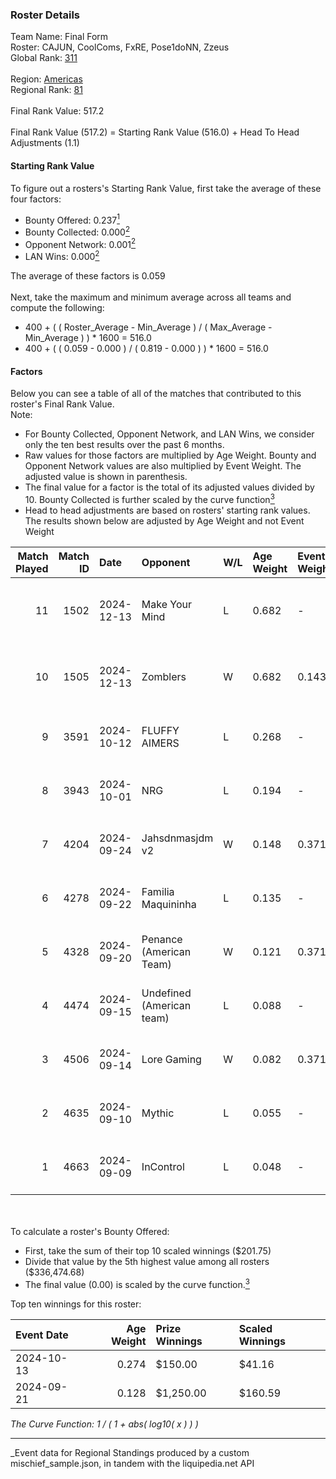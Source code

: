 ### Roster Details<br />
Team Name: Final Form<br />
Roster: CAJUN, CoolComs, FxRE, Pose1doNN, Zzeus<br />
Global Rank: [311](../../standings_global_2025_03_01.md)<br />
<br />
Region: [Americas]( ../../standings_americas_2025_03_01.md)<br />
Regional Rank: [81]( ../../standings_americas_2025_03_01.md)<br />
<br />
Final Rank Value:  517.2<br />
<br />
Final Rank Value (517.2) = Starting Rank Value (516.0) + Head To Head Adjustments (1.1)<br />

#### Starting Rank Value<br />
To figure out a rosters's Starting Rank Value, first take the average of these four factors:<br />
- Bounty Offered: 0.237[<sup>1</sup>](#table2)
- Bounty Collected: 0.000[<sup>2</sup>](#table1)
- Opponent Network: 0.001[<sup>2</sup>](#table1)
- LAN Wins: 0.000[<sup>2</sup>](#table1)

The average of these factors is 0.059<br />
<br />
Next, take the maximum and minimum average across all teams and compute the following:<br />
- 400 + ( ( Roster_Average - Min_Average ) / ( Max_Average - Min_Average ) ) * 1600 = 516.0
- 400 + ( ( 0.059 - 0.000 ) / ( 0.819 - 0.000 ) ) * 1600 = 516.0


#### Factors<br />
Below you can see a table of all of the matches that contributed to this roster's Final Rank Value.<br />
Note:<br />

- For Bounty Collected, Opponent Network, and LAN Wins, we consider only the ten best results over the past 6 months.
- Raw values for those factors are multiplied by Age Weight. Bounty and Opponent Network values are also multiplied by Event Weight. The adjusted value is shown in parenthesis.
- The final value for a factor is the total of its adjusted values divided by 10. Bounty Collected is further scaled by the curve function[<sup>3</sup>](#curveFunction)
- Head to head adjustments are based on rosters' starting rank values. The results shown below are adjusted by Age Weight and not Event Weight
<span id="table1"></span><br />


| Match Played | Match ID | Date       | Opponent                  | W/L | Age Weight | Event Weight | Bounty Collected | Opponent Network | LAN Wins  | H2H Adj. | Roster                                  |
| -: | -: | :- | :- | :- | :- | :- | :- | :- | :- | -: | :- |
|           11 |     1502 | 2024-12-13 | Make Your Mind            | L   | 0.682      | -            | -                | -                | -         |    -4.92 | CAJUN, CoolComs, FxRE, Pose1doNN, Zzeus |
|           10 |     1505 | 2024-12-13 | Zomblers                  | W   | 0.682      | 0.143        | 0.000 (0.000)    | 0.056 (0.005)    | 0 (0.000) |     7.27 | CAJUN, CoolComs, FxRE, Pose1doNN, Zzeus |
|            9 |     3591 | 2024-10-12 | FLUFFY AIMERS             | L   | 0.268      | -            | -                | -                | -         |    -1.49 | CAJUN, CoolComs, Drop, FxRE, YNGHunter  |
|            8 |     3943 | 2024-10-01 | NRG                       | L   | 0.194      | -            | -                | -                | -         |    -0.37 | CAJUN, CoolComs, Drop, FxRE, YNGHunter  |
|            7 |     4204 | 2024-09-24 | Jahsdnmasjdm v2           | W   | 0.148      | 0.371        | 0.000 (0.000)    | 0.011 (0.001)    | 0 (0.000) |     2.15 | CAJUN, CoolComs, Drop, FxRE, YNGHunter  |
|            6 |     4278 | 2024-09-22 | Familia Maquininha        | L   | 0.135      | -            | -                | -                | -         |    -1.24 | CAJUN, CoolComs, Drop, FxRE, YNGHunter  |
|            5 |     4328 | 2024-09-20 | Penance (American Team)   | W   | 0.121      | 0.371        | 0.000 (0.000)    | 0.004 (0.000)    | 0 (0.000) |     1.32 | CAJUN, CoolComs, Drop, FxRE, YNGHunter  |
|            4 |     4474 | 2024-09-15 | Undefined (American team) | L   | 0.088      | -            | -                | -                | -         |    -1.01 | CAJUN, CoolComs, Drop, FxRE, Zzeus      |
|            3 |     4506 | 2024-09-14 | Lore Gaming               | W   | 0.082      | 0.371        | 0.000 (0.000)    | 0.022 (0.001)    | 0 (0.000) |     0.89 | CAJUN, CoolComs, Drop, FxRE, YNGHunter  |
|            2 |     4635 | 2024-09-10 | Mythic                    | L   | 0.055      | -            | -                | -                | -         |    -0.92 | CAJUN, CoolComs, Drop, FxRE, Zzeus      |
|            1 |     4663 | 2024-09-09 | InControl                 | L   | 0.048      | -            | -                | -                | -         |    -0.54 | CAJUN, CoolComs, Drop, FxRE, Zzeus      |

<br />
<span id="table2"></span><br />
To calculate a roster's Bounty Offered:<br />

- First, take the sum of their top 10 scaled winnings ($201.75)
- Divide that value by the 5th highest value among all rosters ($336,474.68)
- The final value (0.00) is scaled by the curve function.[<sup>3</sup>](#curveFunction)

Top ten winnings for this roster:<br />

| Event Date | Age Weight | Prize Winnings | Scaled Winnings |
| :- | -: | :- | :- |
| 2024-10-13 |      0.274 | $150.00        | $41.16          |
| 2024-09-21 |      0.128 | $1,250.00      | $160.59         |


<span id="curveFunction"></span>_The Curve Function: 1 / ( 1 + abs( log10( x ) ) )_<br />

---
_Event data for Regional Standings produced by a custom mischief_sample.json, in tandem with the liquipedia.net API<br />
